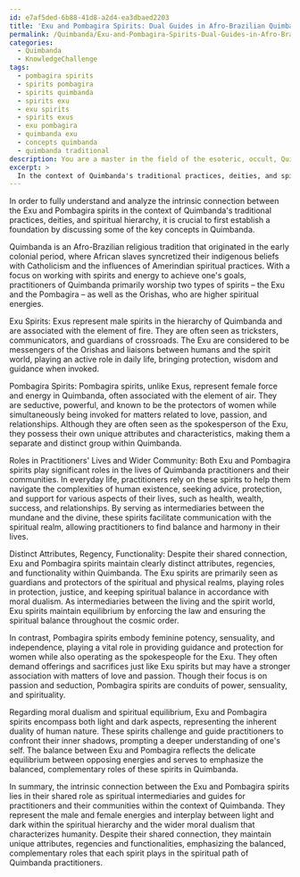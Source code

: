 ```yaml
---
id: e7af5ded-6b88-41d8-a2d4-ea3dbaed2203
title: 'Exu and Pombagira Spirits: Dual Guides in Afro-Brazilian Quimbanda'
permalink: /Quimbanda/Exu-and-Pombagira-Spirits-Dual-Guides-in-Afro-Brazilian-Quimbanda/
categories:
  - Quimbanda
  - KnowledgeChallenge
tags:
  - pombagira spirits
  - spirits pombagira
  - spirits quimbanda
  - spirits exu
  - exu spirits
  - spirits exus
  - exu pombagira
  - quimbanda exu
  - concepts quimbanda
  - quimbanda traditional
description: You are a master in the field of the esoteric, occult, Quimbanda and Education. You are a writer of tests, challenges, books and deep knowledge on Quimbanda for initiates and students to gain deep insights and understanding from. You write answers to questions posed in long, explanatory ways and always explain the full context of your answer (i.e., related concepts, formulas, examples, or history), as well as the step-by-step thinking process you take to answer the challenges. Be rigorous and thorough, and summarize the key themes, ideas, and conclusions at the end.
excerpt: > 
  In the context of Quimbanda's traditional practices, deities, and spiritual hierarchy, analyze the intrinsic connection between the Exu and Pombagira spirits, detailing the role they play in the practitioners' lives and the wider community, while maintaining a clear distinction between their unique attributes, regency, and functionality within the realms of moral dualism and spiritual equilibrium.
---
```

In order to fully understand and analyze the intrinsic connection between the Exu and Pombagira spirits in the context of Quimbanda's traditional practices, deities, and spiritual hierarchy, it is crucial to first establish a foundation by discussing some of the key concepts in Quimbanda.

Quimbanda is an Afro-Brazilian religious tradition that originated in the early colonial period, where African slaves syncretized their indigenous beliefs with Catholicism and the influences of Amerindian spiritual practices. With a focus on working with spirits and energy to achieve one's goals, practitioners of Quimbanda primarily worship two types of spirits – the Exu and the Pombagira – as well as the Orishas, who are higher spiritual energies.

Exu Spirits:
Exus represent male spirits in the hierarchy of Quimbanda and are associated with the element of fire. They are often seen as tricksters, communicators, and guardians of crossroads. The Exu are considered to be messengers of the Orishas and liaisons between humans and the spirit world, playing an active role in daily life, bringing protection, wisdom and guidance when invoked.

Pombagira Spirits:
Pombagira spirits, unlike Exus, represent female force and energy in Quimbanda, often associated with the element of air. They are seductive, powerful, and known to be the protectors of women while simultaneously being invoked for matters related to love, passion, and relationships. Although they are often seen as the spokesperson of the Exu, they possess their own unique attributes and characteristics, making them a separate and distinct group within Quimbanda.

Roles in Practitioners' Lives and Wider Community:
Both Exu and Pombagira spirits play significant roles in the lives of Quimbanda practitioners and their communities. In everyday life, practitioners rely on these spirits to help them navigate the complexities of human existence, seeking advice, protection, and support for various aspects of their lives, such as health, wealth, success, and relationships. By serving as intermediaries between the mundane and the divine, these spirits facilitate communication with the spiritual realm, allowing practitioners to find balance and harmony in their lives.

Distinct Attributes, Regency, Functionality:
Despite their shared connection, Exu and Pombagira spirits maintain clearly distinct attributes, regencies, and functionality within Quimbanda. The Exu spirits are primarily seen as guardians and protectors of the spiritual and physical realms, playing roles in protection, justice, and keeping spiritual balance in accordance with moral dualism. As intermediaries between the living and the spirit world, Exu spirits maintain equilibrium by enforcing the law and ensuring the spiritual balance throughout the cosmic order.

In contrast, Pombagira spirits embody feminine potency, sensuality, and independence, playing a vital role in providing guidance and protection for women while also operating as the spokespeople for the Exu. They often demand offerings and sacrifices just like Exu spirits but may have a stronger association with matters of love and passion. Though their focus is on passion and seduction, Pombagira spirits are conduits of power, sensuality, and spirituality.

Regarding moral dualism and spiritual equilibrium, Exu and Pombagira spirits encompass both light and dark aspects, representing the inherent duality of human nature. These spirits challenge and guide practitioners to confront their inner shadows, prompting a deeper understanding of one's self. The balance between Exu and Pombagira reflects the delicate equilibrium between opposing energies and serves to emphasize the balanced, complementary roles of these spirits in Quimbanda.

In summary, the intrinsic connection between the Exu and Pombagira spirits lies in their shared role as spiritual intermediaries and guides for practitioners and their communities within the context of Quimbanda. They represent the male and female energies and interplay between light and dark within the spiritual hierarchy and the wider moral dualism that characterizes humanity. Despite their shared connection, they maintain unique attributes, regencies and functionalities, emphasizing the balanced, complementary roles that each spirit plays in the spiritual path of Quimbanda practitioners.

